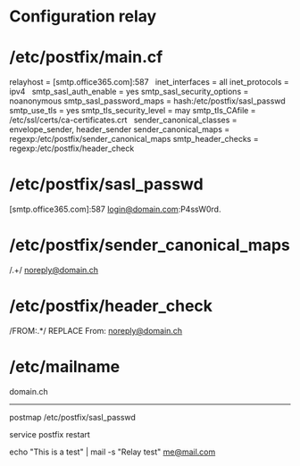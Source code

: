 #
#
# Configuration relay

# /etc/postfix/main.cf

relayhost = [smtp.office365.com]:587
 
inet_interfaces = all
inet_protocols = ipv4
 
smtp_sasl_auth_enable = yes
smtp_sasl_security_options = noanonymous
smtp_sasl_password_maps = hash:/etc/postfix/sasl_passwd
 
smtp_use_tls = yes
smtp_tls_security_level = may
smtp_tls_CAfile = /etc/ssl/certs/ca-certificates.crt
 
sender_canonical_classes = envelope_sender, header_sender
sender_canonical_maps = regexp:/etc/postfix/sender_canonical_maps
smtp_header_checks = regexp:/etc/postfix/header_check

# /etc/postfix/sasl_passwd
[smtp.office365.com]:587 login@domain.com:P4ssW0rd.

# /etc/postfix/sender_canonical_maps
/.+/  noreply@domain.ch

# /etc/postfix/header_check
/FROM:.*/ REPLACE From: noreply@domain.ch 

# /etc/mailname
domain.ch

---

postmap /etc/postfix/sasl_passwd

service postfix restart

echo "This is a test" | mail -s "Relay test" me@mail.com